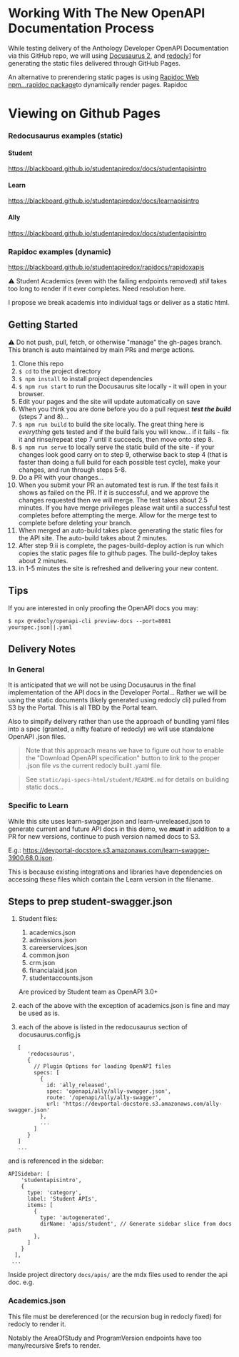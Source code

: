 # Working With The New OpenAPI Documentation Process

While testing delivery of the Anthology Developer OpenAPI Documentation via this GitHub repo, we will using [Docusaurus 2](https://docusaurus.io/), and [redocly](https://redocly.com)] for generating the static files delivered through GitHub Pages. 

An alternative to prerendering static pages is using [Rapidoc Web](https://rapidocweb.com) [npm...rapidoc package](https://www.npmjs.com/package/rapidoc)to dynamically render pages. Rapidoc 

# Viewing on Github Pages

### Redocusaurus examples (static)
#### Student
https://blackboard.github.io/studentapiredox/docs/studentapisintro

#### Learn
https://blackboard.github.io/studentapiredox/docs/learnapisintro

#### Ally
https://blackboard.github.io/studentapiredox/docs/studentapisintro

### Rapidoc examples (dynamic)
https://blackboard.github.io/studentapiredox/rapidocs/rapidoxapis

:warning: Student Academics (even with the failing endpoints removed) *still* takes too long to render if it ever completes. Need resolution here. 

I propose we break academis into individual tags or deliver as a static html.

## Getting Started

:warning: Do not push, pull, fetch, or otherwise "manage" the gh-pages branch. This branch is auto maintained by main PRs and merge actions.

1. Clone this repo
2. `$ cd` to the project directory
3. `$ npm install` to install project dependencies
4. `$ npm run start` to run the Docusaurus site locally - it will open in your browser. 
5. Edit your pages and the site will update automatically on save
6. When you think you are done before you do a pull request ***test the build*** (steps 7 and 8)...
7. `$ npm run build` to build the site locally. The great thing here is *everything* gets tested and if the build fails you will know... if it fails - fix it and rinse/repeat step 7 until it succeeds, then move onto step 8.
8. `$ npm run serve` to locally serve the static build of the site - if your changes look good carry on to step 9, otherwise back to step 4 (that is faster than doing a full build for each possible test cycle), make your changes, and run through steps 5-8.
9.  Do a PR with your changes...
   1.  When you submit your PR an automated test is run. If the test fails it shows as failed on the PR. If it is successful, and we approve the changes requested then we will merge. The test takes about 2.5 minutes. If you have merge privileges please wait until a successful test completes before attempting the merge. Allow for the merge test to complete before deleting your branch.
   2.  When merged an auto-build takes place generating the static files for the API site. The auto-build takes about 2 minutes.
   3.  After step 9.ii is complete, the pages-build-deploy action is run which copies the static pages file to github pages. The build-deploy takes about 2 minutes.
   4.  in 1-5 minutes the site is refreshed and delivering your new content.

## Tips
If you are interested in only proofing the OpenAPI docs you may:

`$ npx @redocly/openapi-cli preview-docs --port=8081 yourspec.json||.yaml`


## Delivery Notes

### In General
It is anticipated that we will not be using Docusaurus in the final implementation of the API docs in the Developer Portal... Rather we will be using the static documents (likely generated using redocly cli) pulled from S3 by the Portal. This is all TBD by the Portal team.

Also to simpify delivery rather than use the approach of bundling yaml files into a spec (granted, a nifty feature of redocly) we will use standalone OpenAPI .json files. 

>Note that this approach means we have to figure out how to enable the "Download OpenAPI specification" button to link to the proper .json file vs the current redocly built .yaml file. 

> See `static/api-specs-html/student/README.md` for details on building static docs...
 
### Specific to Learn
While this site uses learn-swagger.json and learn-unreleased.json to generate current and future API docs in this demo, we ***must*** in addition to a PR for new versions, continue to push version named docs to S3. 

E.g.: https://devportal-docstore.s3.amazonaws.com/learn-swagger-3900.68.0.json. 

This is because existing integrations and libraries have dependencies on accessing these files which contain the Learn version in the filename.


## Steps to prep student-swagger.json
1. Student files:
   1. academics.json
   2. admissions.json
   3. careerservices.json
   4. common.json
   5. crm.json
   6. financialaid.json
   7. studentaccounts.json

   Are proviced by Student team as OpenAPI 3.0+
2. each of the above with the exception of academics.json is fine and may be used as is.
3. each of the above is listed in the redocusaurus section of docusaurus.config.js
   
```
   [
      'redocusaurus',
      {
        // Plugin Options for loading OpenAPI files
        specs: [
          {
            id: 'ally_released',
            spec: 'openapi/ally/ally-swagger.json',
            route: '/openapi/ally/ally-swagger',
            url: 'https://devportal-docstore.s3.amazonaws.com/ally-swagger.json'
          },
          ...
        ]
      }
   ]
   ...
```
and is referenced in the sidebar:
```
APISidebar: [
    'studentapisintro',
    {
      type: 'category',
      label: 'Student APIs',
      items: [
        {
          type: 'autogenerated',
          dirName: 'apis/student', // Generate sidebar slice from docs path
        },
      ]
    }
  ],
 ...
 ```
 Inside project directory `docs/apis/` are the mdx files used to render the api doc. e.g.

### Academics.json
This file must be dereferenced (or the recursion bug in redocly fixed) for redocly to render it. 

Notably the AreaOfStudy and ProgramVersion endpoints have too many/recursive $refs to render.